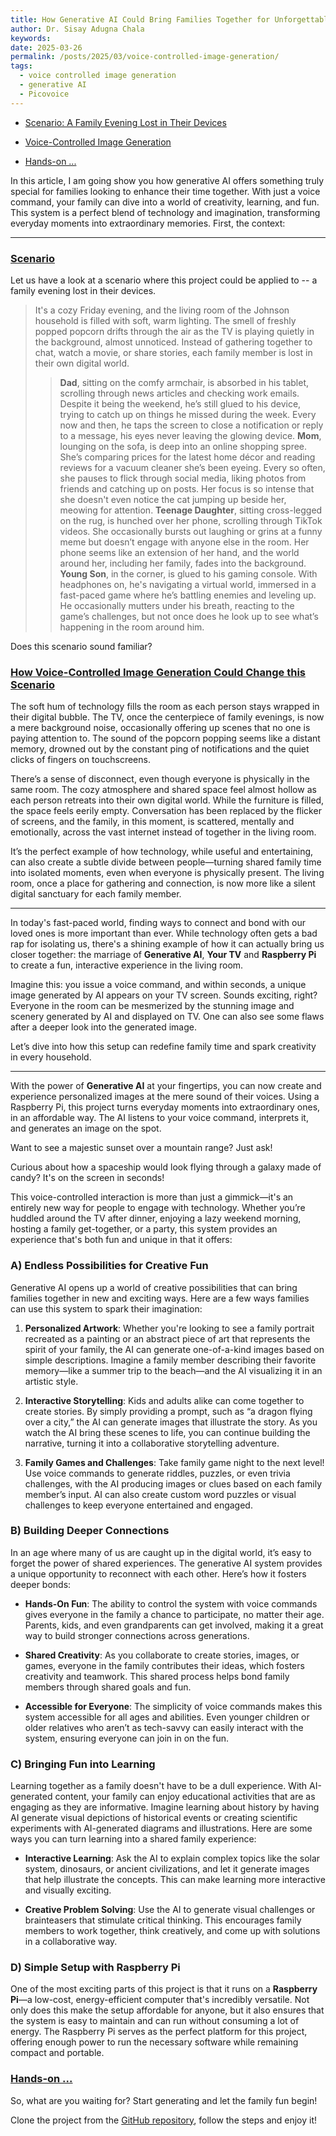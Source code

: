 ```yaml
---
title: How Generative AI Could Bring Families Together for Unforgettable Moments
author: Dr. Sisay Adugna Chala
keywords: 
date: 2025-03-26
permalink: /posts/2025/03/voice-controlled-image-generation/
tags:
  - voice controlled image generation
  - generative AI
  - Picovoice
---
```


- [Scenario: A Family Evening Lost in Their Devices](#scenario)
- [Voice-Controlled Image Generation](#image-generation)

- [Hands-on ...](#hands-on)

In this article, I am going show you how generative AI offers something truly special for families looking to enhance their time together. With just a voice command, your family can dive into a world of creativity, learning, and fun. This system is a perfect blend of technology and imagination, transforming everyday moments into extraordinary memories. First, the context: 

---
### [Scenario](#scenario)

Let us have a look at a scenario where this project could be applied to -- a family evening lost in their devices. 

>It's a cozy Friday evening, and the living room of the Johnson household is filled with soft, warm lighting. The smell of freshly popped popcorn drifts through the air as the TV is playing quietly in the background, almost unnoticed. Instead of gathering together to chat, watch a movie, or share stories, each family member is lost in their own digital world.
>> **Dad**, sitting on the comfy armchair, is absorbed in his tablet, scrolling through news articles and checking work emails. Despite it being the weekend, he’s still glued to his device, trying to catch up on things he missed during the week. Every now and then, he taps the screen to close a notification or reply to a message, his eyes never leaving the glowing device.
>> **Mom**, lounging on the sofa, is deep into an online shopping spree. She’s comparing prices for the latest home décor and reading reviews for a vacuum cleaner she’s been eyeing. Every so often, she pauses to flick through social media, liking photos from friends and catching up on posts. Her focus is so intense that she doesn't even notice the cat jumping up beside her, meowing for attention.
>> **Teenage Daughter**, sitting cross-legged on the rug, is hunched over her phone, scrolling through TikTok videos. She occasionally bursts out laughing or grins at a funny meme but doesn’t engage with anyone else in the room. Her phone seems like an extension of her hand, and the world around her, including her family, fades into the background.
>> **Young Son**, in the corner, is glued to his gaming console. With headphones on, he's navigating a virtual world, immersed in a fast-paced game where he’s battling enemies and leveling up. He occasionally mutters under his breath, reacting to the game’s challenges, but not once does he look up to see what’s happening in the room around him.

Does this scenario sound familiar?

### [How Voice-Controlled Image Generation Could Change this Scenario](#image-generation)

The soft hum of technology fills the room as each person stays wrapped in their digital bubble. The TV, once the centerpiece of family evenings, is now a mere background noise, occasionally offering up scenes that no one is paying attention to. The sound of the popcorn popping seems like a distant memory, drowned out by the constant ping of notifications and the quiet clicks of fingers on touchscreens.

There’s a sense of disconnect, even though everyone is physically in the same room. The cozy atmosphere and shared space feel almost hollow as each person retreats into their own digital world. While the furniture is filled, the space feels eerily empty. Conversation has been replaced by the flicker of screens, and the family, in this moment, is scattered, mentally and emotionally, across the vast internet instead of together in the living room.

It’s the perfect example of how technology, while useful and entertaining, can also create a subtle divide between people—turning shared family time into isolated moments, even when everyone is physically present. The living room, once a place for gathering and connection, is now more like a silent digital sanctuary for each family member.

---

In today's fast-paced world, finding ways to connect and bond with our loved ones is more important than ever. While technology often gets a bad rap for isolating us, there's a shining example of how it can actually bring us closer together: the marriage of **Generative AI**, **Your TV** and **Raspberry Pi** to create a fun, interactive experience in the living room. 

Imagine this: you issue a voice command, and within seconds, a unique image generated by AI appears on your TV screen. Sounds exciting, right? Everyone in the room can be mesmerized by the stunning image and scenery generated by AI and displayed on TV. One can also see some flaws after a deeper look into the generated image. 

Let’s dive into how this setup can redefine family time and spark creativity in every household.

----

With the power of **Generative AI** at your fingertips, you can now create and experience personalized images at the mere sound of their voices. Using a Raspberry Pi, this project turns everyday moments into extraordinary ones, in an affordable way. The AI listens to your voice command, interprets it, and generates an image on the spot. 

Want to see a majestic sunset over a mountain range? Just ask! 

Curious about how a spaceship would look flying through a galaxy made of candy? It's on the screen in seconds!

This voice-controlled interaction is more than just a gimmick—it's an entirely new way for people to engage with technology. Whether you’re huddled around the TV after dinner, enjoying a lazy weekend morning, hosting a family get-together, or a party, this system provides an experience that's both fun and unique in that it offers:

### **A) Endless Possibilities for Creative Fun**

Generative AI opens up a world of creative possibilities that can bring families together in new and exciting ways. Here are a few ways families can use this system to spark their imagination:

1. **Personalized Artwork**: Whether you're looking to see a family portrait recreated as a painting or an abstract piece of art that represents the spirit of your family, the AI can generate one-of-a-kind images based on simple descriptions. Imagine a family member describing their favorite memory—like a summer trip to the beach—and the AI visualizing it in an artistic style.

2. **Interactive Storytelling**: Kids and adults alike can come together to create stories. By simply providing a prompt, such as “a dragon flying over a city,” the AI can generate images that illustrate the story. As you watch the AI bring these scenes to life, you can continue building the narrative, turning it into a collaborative storytelling adventure.

3. **Family Games and Challenges**: Take family game night to the next level! Use voice commands to generate riddles, puzzles, or even trivia challenges, with the AI producing images or clues based on each family member’s input. AI can also create custom word puzzles or visual challenges to keep everyone entertained and engaged.

### **B) Building Deeper Connections**

In an age where many of us are caught up in the digital world, it’s easy to forget the power of shared experiences. The generative AI system provides a unique opportunity to reconnect with each other. Here’s how it fosters deeper bonds:

- **Hands-On Fun**: The ability to control the system with voice commands gives everyone in the family a chance to participate, no matter their age. Parents, kids, and even grandparents can get involved, making it a great way to build stronger connections across generations.
  
- **Shared Creativity**: As you collaborate to create stories, images, or games, everyone in the family contributes their ideas, which fosters creativity and teamwork. This shared process helps bond family members through shared goals and fun.

- **Accessible for Everyone**: The simplicity of voice commands makes this system accessible for all ages and abilities. Even younger children or older relatives who aren’t as tech-savvy can easily interact with the system, ensuring everyone can join in on the fun.

### **C) Bringing Fun into Learning**

Learning together as a family doesn't have to be a dull experience. With AI-generated content, your family can enjoy educational activities that are as engaging as they are informative. Imagine learning about history by having AI generate visual depictions of historical events or creating scientific experiments with AI-generated diagrams and illustrations. Here are some ways you can turn learning into a shared family experience:

- **Interactive Learning**: Ask the AI to explain complex topics like the solar system, dinosaurs, or ancient civilizations, and let it generate images that help illustrate the concepts. This can make learning more interactive and visually exciting.

- **Creative Problem Solving**: Use the AI to generate visual challenges or brainteasers that stimulate critical thinking. This encourages family members to work together, think creatively, and come up with solutions in a collaborative way.

### **D) Simple Setup with Raspberry Pi**

One of the most exciting parts of this project is that it runs on a **Raspberry Pi**—a low-cost, energy-efficient computer that's incredibly versatile. Not only does this make the setup affordable for anyone, but it also ensures that the system is easy to maintain and can run without consuming a lot of energy. The Raspberry Pi serves as the perfect platform for this project, offering enough power to run the necessary software while remaining compact and portable.

### [Hands-on ...](#hands-on)

So, what are you waiting for? Start generating and let the family fun begin!

Clone the project from the [GitHub repository](https://github.com/sisayie/Lumina), follow the steps and enjoy it!